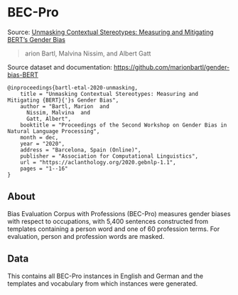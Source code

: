 # BEC-Pro

Source: [Unmasking Contextual Stereotypes: Measuring and Mitigating BERT’s Gender Bias](https://aclanthology.org/2020.gebnlp-1.1)
> arion Bartl, Malvina Nissim, and Albert Gatt

Source dataset and documentation: https://github.com/marionbartl/gender-bias-BERT

```
@inproceedings{bartl-etal-2020-unmasking,
    title = "Unmasking Contextual Stereotypes: Measuring and Mitigating {BERT}{'}s Gender Bias",
    author = "Bartl, Marion  and
      Nissim, Malvina  and
      Gatt, Albert",
    booktitle = "Proceedings of the Second Workshop on Gender Bias in Natural Language Processing",
    month = dec,
    year = "2020",
    address = "Barcelona, Spain (Online)",
    publisher = "Association for Computational Linguistics",
    url = "https://aclanthology.org/2020.gebnlp-1.1",
    pages = "1--16"
}

```

## About

Bias Evaluation Corpus with Professions (BEC-Pro) measures gender biases with respect to occupations, with 5,400 sentences constructed from templates containing a person word and one of 60 profession terms. For evaluation, person and profession words are masked.

## Data

This contains all BEC-Pro instances in English and German and the templates and vocabulary from which instances were generated.